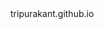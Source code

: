  <link rel="stylesheet" type="text/css" href="tripurakant.github.io"tripurakant.github.io>tripurakant.github.io
